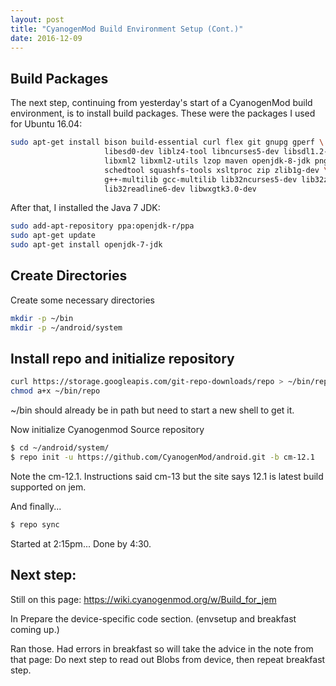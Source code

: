 ```yaml
---
layout: post
title: "CyanogenMod Build Environment Setup (Cont.)"
date: 2016-12-09
---
```


## Build Packages

The next step, continuing from yesterday's start of a CyanogenMod build environment, is to install build packages.  These were the packages I used for Ubuntu 16.04:

```bash
sudo apt-get install bison build-essential curl flex git gnupg gperf \
                     libesd0-dev liblz4-tool libncurses5-dev libsdl1.2-dev \
                     libxml2 libxml2-utils lzop maven openjdk-8-jdk pngcrush \
                     schedtool squashfs-tools xsltproc zip zlib1g-dev \
                     g++-multilib gcc-multilib lib32ncurses5-dev lib32z1-dev \
                     lib32readline6-dev libwxgtk3.0-dev
```

After that, I installed the Java 7 JDK:

```bash
sudo add-apt-repository ppa:openjdk-r/ppa
sudo apt-get update
sudo apt-get install openjdk-7-jdk
```

## Create Directories

Create some necessary directories

```bash
mkdir -p ~/bin
mkdir -p ~/android/system
```

## Install repo and initialize repository

```bash
curl https://storage.googleapis.com/git-repo-downloads/repo > ~/bin/repo
chmod a+x ~/bin/repo
```

~/bin should already be in path but need to start a new shell to get it.

Now initialize Cyanogenmod Source repository

```bash
$ cd ~/android/system/
$ repo init -u https://github.com/CyanogenMod/android.git -b cm-12.1
```

Note the cm-12.1.  Instructions said cm-13 but the site says 12.1 is latest build supported on jem.

And finally...

```bash
$ repo sync
```

Started at 2:15pm...
Done by 4:30.

## Next step:

Still on this page: https://wiki.cyanogenmod.org/w/Build_for_jem

In Prepare the device-specific code section.
(envsetup and breakfast coming up.)

Ran those.  Had errors in breakfast so will take the advice in the note
from that page: Do next step to read out Blobs from device, then repeat
breakfast step.






